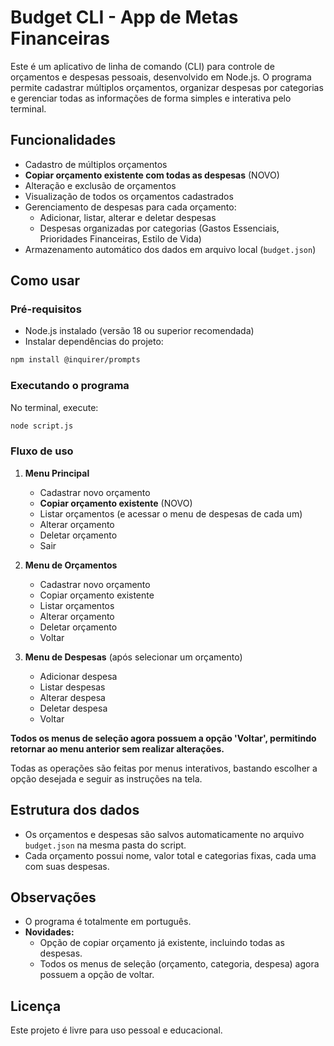 # Budget CLI - App de Metas Financeiras

Este é um aplicativo de linha de comando (CLI) para controle de orçamentos e despesas pessoais, desenvolvido em Node.js. O programa permite cadastrar múltiplos orçamentos, organizar despesas por categorias e gerenciar todas as informações de forma simples e interativa pelo terminal.

## Funcionalidades

- Cadastro de múltiplos orçamentos
- **Copiar orçamento existente com todas as despesas** (NOVO)
- Alteração e exclusão de orçamentos
- Visualização de todos os orçamentos cadastrados
- Gerenciamento de despesas para cada orçamento:
  - Adicionar, listar, alterar e deletar despesas
  - Despesas organizadas por categorias (Gastos Essenciais, Prioridades Financeiras, Estilo de Vida)
- Armazenamento automático dos dados em arquivo local (`budget.json`)

## Como usar

### Pré-requisitos
- Node.js instalado (versão 18 ou superior recomendada)
- Instalar dependências do projeto:

```bash
npm install @inquirer/prompts
```

### Executando o programa

No terminal, execute:

```bash
node script.js
```

### Fluxo de uso

1. **Menu Principal**
   - Cadastrar novo orçamento
   - **Copiar orçamento existente** (NOVO)
   - Listar orçamentos (e acessar o menu de despesas de cada um)
   - Alterar orçamento
   - Deletar orçamento
   - Sair

2. **Menu de Orçamentos**
   - Cadastrar novo orçamento
   - Copiar orçamento existente
   - Listar orçamentos
   - Alterar orçamento
   - Deletar orçamento
   - Voltar

3. **Menu de Despesas** (após selecionar um orçamento)
   - Adicionar despesa
   - Listar despesas
   - Alterar despesa
   - Deletar despesa
   - Voltar

**Todos os menus de seleção agora possuem a opção 'Voltar', permitindo retornar ao menu anterior sem realizar alterações.**

Todas as operações são feitas por menus interativos, bastando escolher a opção desejada e seguir as instruções na tela.

## Estrutura dos dados
- Os orçamentos e despesas são salvos automaticamente no arquivo `budget.json` na mesma pasta do script.
- Cada orçamento possui nome, valor total e categorias fixas, cada uma com suas despesas.

## Observações
- O programa é totalmente em português.
- **Novidades:**
  - Opção de copiar orçamento já existente, incluindo todas as despesas.
  - Todos os menus de seleção (orçamento, categoria, despesa) agora possuem a opção de voltar.

## Licença
Este projeto é livre para uso pessoal e educacional.

